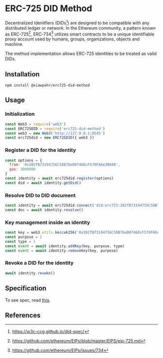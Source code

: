 # ERC-725 DID Method
Decentralized Idenitfiers (DIDs[^1]) are designed to be compatible with any distributed ledger or network. In the Ethereum community, a pattern known as ERC-725[^2], ERC-734[^3] utilizes smart contracts to be a unique identifiable proxy account used by humans, groups, organizations, objects and machine.

The method implementation allows ERC-725 identities to be treated as valid DIDs.

## Installation
```
npm install @xiawpohr/erc725-did-method
```

## Usage
### Initialization
```js
const Web3 = require('web3')
const ERC725DID = require('erc725-did-method')
const web3 = new Web3('http://127.0.0.1:8545')
const erc725did = new ERC725DID({ web3 })
```

### Register a DID for the identity
```js
const options = {
  from: '0x202fB73194756C58B7beD0746DcF570FA6e3B040',
  gas: 3000000
}
const identity = await erc725did.register(options)
const did = await identity.getDid()
```

### Resolve DID to DID document
```js
const identity = await erc725did.connect('did:erc725:202fB73194756C58B7beD0746DcF570FA6e3B040')
const doc = await identity.resolve()
```

### Key management inside an identity
```js
const key = web3.utils.keccak256('0x202fB73194756C58B7beD0746DcF570FA6e3B040')
const purpose = 2
const type = 1
const event = await identity.addKey(key, purpose, type)
const event = await identity.removeKey(key, purpose)
```

### Revoke a DID for the identity
```js
await identity.revoke()
```

## Specification
To see spec, read [this](./doc/DID_Method_Spec.md).

## References
[^1]: https://w3c-ccg.github.io/did-spec/
[^2]: https://github.com/ethereum/EIPs/blob/master/EIPS/eip-725.md
[^3]: https://github.com/ethereum/EIPs/issues/734
